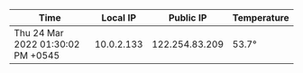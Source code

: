 | Time     | Local IP | Public IP | Temperature |
| ----------- | ----------- | ----------- | ----------- |
| Thu 24 Mar 2022 01:30:02 PM +0545      | 10.0.2.133     | 122.254.83.209  | 53.7° |
